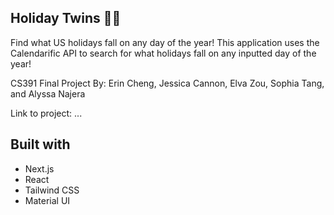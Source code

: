 ## Holiday Twins 🎊📆
Find what US holidays fall on any day of the year! This application uses the Calendarific API to search for what holidays fall on any inputted day of the year!

CS391 Final Project 
By: Erin Cheng, Jessica Cannon, Elva Zou, Sophia Tang, and Alyssa Najera

Link to project: ...

## Built with 
* Next.js
* React
* Tailwind CSS
* Material UI
